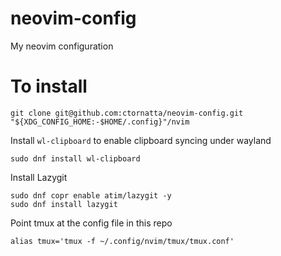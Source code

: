 # neovim-config
My neovim configuration

# To install

```shell
git clone git@github.com:ctornatta/neovim-config.git "${XDG_CONFIG_HOME:-$HOME/.config}"/nvim
```

Install `wl-clipboard` to enable clipboard syncing under wayland
```shell
sudo dnf install wl-clipboard
```

Install Lazygit
```shell
sudo dnf copr enable atim/lazygit -y
sudo dnf install lazygit
```

Point tmux at the config file in this repo
```shell
alias tmux='tmux -f ~/.config/nvim/tmux/tmux.conf'
```


